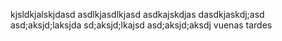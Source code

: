 kjsldkjalskjdasd
asdlkjasdlkjasd
asdkajskdjas
dasdkjaskdj;asd
asd;aksjd;laksjda
sd;aksjd;lkajsd
asd;aksjd;aksdj
vuenas tardes 
